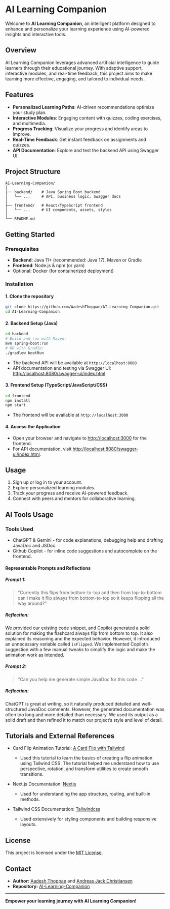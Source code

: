 # AI Learning Companion

Welcome to **AI Learning Companion**, an intelligent platform designed to enhance and personalize your learning experience using AI-powered insights and interactive tools.

## Overview

AI Learning Companion leverages advanced artificial intelligence to guide learners through their educational journey. With adaptive support, interactive modules, and real-time feedback, this project aims to make learning more effective, engaging, and tailored to individual needs.

## Features

- **Personalized Learning Paths**: AI-driven recommendations optimize your study plan.
- **Interactive Modules**: Engaging content with quizzes, coding exercises, and multimedia.
- **Progress Tracking**: Visualize your progress and identify areas to improve.
- **Real-Time Feedback**: Get instant feedback on assignments and quizzes.
- **API Documentation**: Explore and test the backend API using Swagger UI.

## Project Structure

```
AI-Learning-Companion/
│
├── backend/    # Java Spring Boot backend
│   └── ...     # API, business logic, Swagger docs
│
├── frontend/   # React/TypeScript frontend
│   └── ...     # UI components, assets, styles
│
└── README.md
```

## Getting Started

### Prerequisites

- **Backend**: Java 11+ (recommended: Java 17), Maven or Gradle
- **Frontend**: Node.js & npm (or yarn)
- Optional: Docker (for containerized deployment)

### Installation

#### 1. Clone the repository

```bash
git clone https://github.com/AadeshThoppae/AI-Learning-Companion.git
cd AI-Learning-Companion
```

#### 2. Backend Setup (Java)

```bash
cd backend
# Build and run with Maven:
mvn spring-boot:run
# OR with Gradle:
./gradlew bootRun
```

- The backend API will be available at `http://localhost:8080`
- API documentation and testing via Swagger UI: [http://localhost:8080/swagger-ui/index.html](http://localhost:8080/swagger-ui/index.html)

#### 3. Frontend Setup (TypeScript/JavaScript/CSS)

```bash
cd frontend
npm install
npm start
```

- The frontend will be available at `http://localhost:3000`

#### 4. Access the Application

- Open your browser and navigate to [http://localhost:3000](http://localhost:3000) for the frontend.
- For API documentation, visit [http://localhost:8080/swagger-ui/index.html](http://localhost:8080/swagger-ui/index.html).

## Usage

1. Sign up or log in to your account.
2. Explore personalized learning modules.
3. Track your progress and receive AI-powered feedback.
4. Connect with peers and mentors for collaborative learning.

## AI Tools Usage
### Tools Used
* ChatGPT & Gemini - for code explanations, debugging help and drafting JavaDoc and JSDoc.
* Github Copilot - for inline code suggestions and autocomplete on the frontend.

#### Representable Prompts and Reflections
##### Prompt 1:
> "Currently this flips from bottom-to-top and then from top-to-bottom can i make it flip always from bottom-to-top so it keeps flipping all the way around?"
##### Reflection:
We provided our existing code snippet, and Copilot generated a solid solution for making the flashcard always flip from bottom to top. It also explained its reasoning and the expected behavior. However, it introduced an unnecessary variable called `isFlipped`. We implemented Copilot’s suggestion with a few manual tweaks to simplify the logic and make the animation work as intended.

##### Prompt 2:
> "Can you help me generate simple JavaDoc for this code ..."
##### Reflection:
ChatGPT is great at writing, so it naturally produced detailed and well-structured JavaDoc comments. However, the generated documentation was often too long and more detailed than necessary. We used its output as a solid draft and then refined it to match our project’s style and level of detail.

## Tutorials and External References
- Card Flip Animation Tutorial: [A Card Flip with Tailwind](https://www.telerik.com/blogs/card-flip-tailwind)
    - Used this tutorial to learn the basics of creating a flip animation using Tailwind CSS. The tutorial helped me understand how to use perspective, rotation, and transform utilities to create smooth transitions.

- Next.js Documentation: [Nextjs](https://nextjs.org/docs)
  - Used for understanding the app structure, routing, and built-in methods.

- Tailwind CSS Documentation: [Tailwindcss](https://tailwindcss.com/docs)
  - Used extensively for styling components and building responsive layouts.

## License

This project is licensed under the [MIT License](LICENSE).

## Contact

- **Author:** [Aadesh Thoppae](https://github.com/AadeshThoppae) and [Andreas Jack Christiansen](https://github.com/dressi123)
- **Repository:** [AI-Learning-Companion](https://github.com/AadeshThoppae/AI-Learning-Companion)

---

**Empower your learning journey with AI Learning Companion!**
